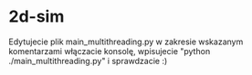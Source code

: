 # 2d-sim
Edytujecie plik main_multithreading.py w zakresie wskazanym komentarzami
włączacie konsolę, wpisujecie "python ./main_multithreading.py" i sprawdzacie :)
